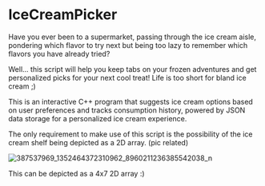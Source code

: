 # IceCreamPicker

Have you ever been to a supermarket, passing through the ice cream aisle, pondering which flavor to try next but being too lazy to remember which flavors you have already tried? 

Well... this script will help you keep tabs on your frozen adventures and get personalized picks for your next cool treat! 
Life is too short for bland ice cream ;) 

This is an interactive C++ program that suggests ice cream options based on user preferences and tracks consumption history, powered by JSON data storage for a personalized ice cream experience.

The only requirement to make use of this script is the possibility of the ice cream shelf being depicted as a 2D array. 
(pic related)

![387537969_1352464372310962_8960211236385542038_n](https://github.com/JohnTzortz/IceCreamPicker/assets/103953727/f46c941a-6cb2-4fee-9854-1775cf8ca815)

This can be depicted as a 4x7 2D array :)
